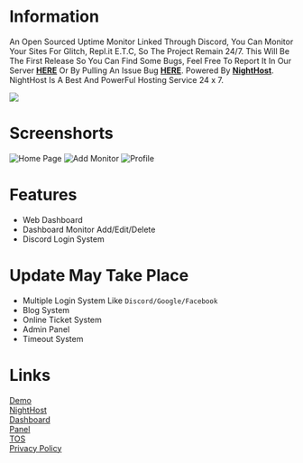 # Information
An Open Sourced Uptime Monitor Linked Through Discord, You Can Monitor Your Sites For Glitch, Repl.it E.T.C, So The Project Remain 24/7. This Will Be The First Release So You Can Find Some Bugs, Feel Free To Report It In Our Server **[HERE](https://discord.gg/nighthost)** Or By Pulling An Issue Bug **[HERE](https://github.com/Night-Host/Uptimer/issues)**. Powered By **[NightHost](https://nighthost.tech)**. NightHost Is A Best And PowerFul Hosting Service 24 x 7. 

<a href="https://discord.gg/nighthost"><img src="https://invidget.switchblade.xyz/nighthost"/></a>

# Screenshorts
![Home Page](/screenshot/preview1.PNG?raw=true "Home Page")
![Add Monitor](/screenshot/preview2.PNG?raw=true "Add Monitor")
![Profile](/screenshot/preview3.PNG?raw=true "Profile")

# Features
 - Web Dashboard
 - Dashboard Monitor Add/Edit/Delete
 - Discord Login System

# Update May Take Place
 - Multiple Login System Like `Discord/Google/Facebook`
 - Blog System
 - Online Ticket System
 - Admin Panel
 - Timeout System

# Links
[Demo](/)<br>
[NightHost](https://nighthost.tech)<br>
[Dashboard](https://client.nighthost.tech)<br>
[Panel](https://control.nighthost.tech)<br>
[TOS](https://nighthost.tech/tos)<br>
[Privacy Policy](https://nighthost.tech/privacy-police) 